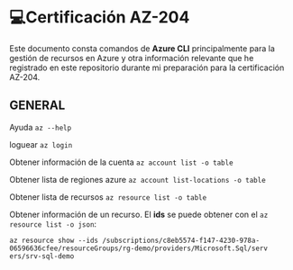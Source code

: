 # :computer:Certificación AZ-204

Este  documento consta comandos de **Azure CLI** principalmente para la gestión de recursos en Azure y otra información relevante que he registrado en este repositorio durante mi preparación para la certificación AZ-204.

## GENERAL

Ayuda
`az --help`

loguear
`az login`

Obtener información de la cuenta 
`az account list -o table`

Obtener lista de regiones azure
`az account list-locations -o table`

Obtener lista de recursos
`az resource list -o table`

Obtener información de un recurso. El **ids** se puede obtener con el `az resource list -o json`:

`az resource show --ids /subscriptions/c8eb5574-f147-4230-978a-06596636cfee/resourceGroups/rg-demo/providers/Microsoft.Sql/serv
ers/srv-sql-demo`
